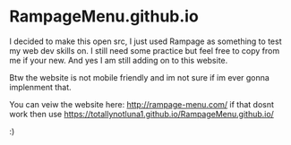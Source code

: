 # RampageMenu.github.io

I decided to make this open src, I just used Rampage as something to test my web dev skills on. I still need some practice but feel free to copy from me if your new. And yes I am still adding on to this website. 

Btw the website is not mobile friendly and im not sure if im ever gonna implenment that.

You can veiw the website here: http://rampage-menu.com/ if that dosnt work then use https://totallynotluna1.github.io/RampageMenu.github.io/

:)
